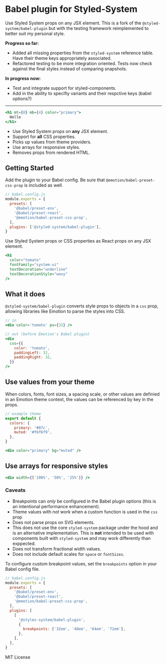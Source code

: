 # Babel plugin for Styled-System

Use Styled System props on any JSX element. This is a fork of the
`@styled-system/babel-plugin` but with the testing framework reimplemented to
better suit my personal style.

**Progress so far:**

- Added all missing properties from the `styled-system` reference table. Have
  their theme keys appropriately associated.
- Refactored testing to be more integration oriented. Tests now check against
  the final styles instead of comparing snapshots.

**In progress now:**

- Test and integrate support for styled-components.
- Add in the ability to specifiy variants and their respctive keys (babel
  options?)

---

```jsx
<h1 mt={0} mb={4} color="primary">
  Hello
</h1>
```

- Use Styled System props on **any** JSX element.
- Support for **all** CSS properties.
- Picks up values from theme providers.
- Use arrays for responsive styles.
- Removes props from rendered HTML.

## Getting Started

Add the plugin to your Babel config. Be sure that
`@emotion/babel-preset-css-prop` is included as well.

```js
// babel.config.js
module.exports = {
  presets: [
    '@babel/preset-env',
    '@babel/preset-react',
    '@emotion/babel-preset-css-prop',
  ],
  plugins: ['@styled-system/babel-plugin'],
}
```

Use Styled System props or CSS properties as React props on any JSX element.

```jsx
<h1
  color="tomato"
  fontFamily="system-ui"
  textDecoration="underline"
  textDecorationStyle="wavy"
/>
```

## What it does

`@styled-system/babel-plugin` converts style props to objects in a `css` prop,
allowing libraries like Emotion to parse the styles into CSS.

```jsx
// in
<div color='tomato' px={32} />

// out (before Emotion's Babel plugin)
<div
  css={{
    color: 'tomato',
    paddingLeft: 32,
    paddingRight: 32,
  }}
/>
```

## Use values from your theme

When colors, fonts, font sizes, a spacing scale, or other values are definied in
an Emotion theme context, the values can be referenced by key in the props.

```js
// example theme
export default {
  colors: {
    primary: '#07c',
    muted: '#f6f6f9',
  },
}
```

```jsx
<div color="primary" bg="muted" />
```

## Use arrays for responsive styles

```jsx
<div width={['100%', '50%', '25%']} />
```

### Caveats

- Breakpoints can _only_ be configured in the Babel plugin options (this is an
  intentional performance enhancement).
- Theme values with _not_ work when a custom function is used in the `css` prop
- Does not parse props on SVG elements.
- This does not use the core `styled-system` package under the hood and is an
  alternative implementation. This is **not** intended to be used with
  components built with `styled-system` and may work differently than exppected.
- Does not transform fractional width values.
- Does not include default scales for `space` or `fontSizes`.

To configure custom breakpoint values, set the `breakpoints` option in your
Babel config file.

```js
// babel.config.js
module.exports = {
  presets: [
    '@babel/preset-env',
    '@babel/preset-react',
    '@emotion/babel-preset-css-prop',
  ],
  plugins: [
    [
      '@styles-system/babel-plugin',
      {
        breakpoints: ['32em', '48em', '64em', '72em'],
      },
    ],
  ],
}
```

MIT License
